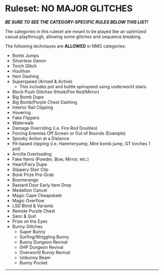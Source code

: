 # Ruleset: NO MAJOR GLITCHES

**_BE SURE TO SEE THE CATEGORY-SPECIFIC RULES BELOW THIS LIST!_**

The categories in this ruleset are meant to be played like an optimized casual playthrough, allowing some glitches and sequence breaking.

The following techniques are **ALLOWED** in NMG categories:

- Bomb Jumps
- Silverless Ganon
- Torch Glitch
- Houlihan
- Item Dashing
- Superspeed (Armed & Active)
  - This includes pot and bottle spinspeed using underworld stairs
- Block Push Glitches (Hook/Fire Rod/Mirror)
- Big Bomb Dupe
- Big Bomb/Purple Chest Dashing
- Interior Rail Clipping
- Hovering
- Fake Flippers
- Waterwalk
- Damage Overriding (i.e. Fire Rod Doubles)
- Forcing Enemies Off Screen or Out of Bounds (Example)
- Spooky Action at a Distance
- Pit-based clipping (i.e. Hammeryump, Mire bomb jump, GT torches 1 pot)
- Ancilla Overloading
- Fake Items (Powder, Bow, Mirror, etc.)
- Heart/Fairy Dupe
- Slippery Stair Clip
- Bonk Prize Pre-Grab
- Boomerange
- Bastard Door Early Item Drop
- Medallion Cancel
- Magic Cape Cheapskate
- Magic Overflow
- LSD Blind & Variants
- Remote Purple Chest
- Sanc & Quit
- Prize on the Eyes
- Bunny Glitches
  - Super Bunny
  - Surfing/Wriggling Bunny
  - Bunny Dungeon Revival
  - 0HP Dungeon Revival
  - Overworld Bunny Revival
  - Unbunny Beam
  - Bunny Pocket

---
